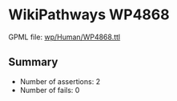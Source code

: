 # WikiPathways WP4868

GPML file: [wp/Human/WP4868.ttl](wp/Human/WP4868.ttl)

## Summary

* Number of assertions: 2
* Number of fails: 0
